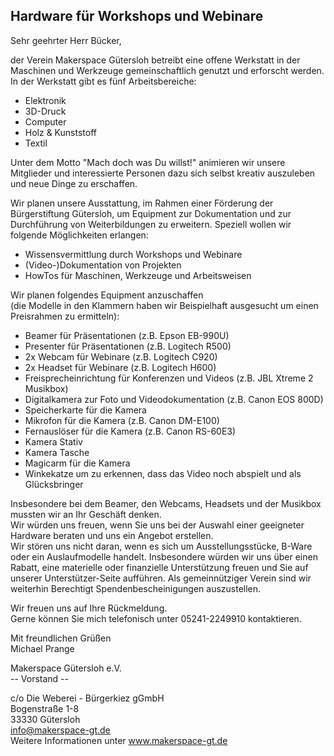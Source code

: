 ## Hardware für Workshops und Webinare

Sehr geehrter Herr Bücker,

der Verein Makerspace Gütersloh betreibt eine offene Werkstatt in der Maschinen und Werkzeuge gemeinschaftlich genutzt und erforscht werden. In der Werkstatt gibt es fünf Arbeitsbereiche:

* Elektronik
* 3D-Druck
* Computer
* Holz & Kunststoff
* Textil

Unter dem Motto "Mach doch was Du willst!" animieren wir unsere Mitglieder und interessierte Personen dazu sich selbst kreativ auszuleben und neue Dinge zu erschaffen.

Wir planen unsere Ausstattung, im Rahmen einer Förderung der Bürgerstiftung Gütersloh, um Equipment zur Dokumentation und zur Durchführung von Weiterbildungen zu erweitern. Speziell wollen wir folgende Möglichkeiten erlangen:

* Wissensvermittlung durch Workshops und Webinare
* (Video-)Dokumentation von Projekten
* HowTos für Maschinen, Werkzeuge und Arbeitsweisen

Wir planen folgendes Equipment anzuschaffen  
(die Modelle in den Klammern haben wir Beispielhaft ausgesucht um einen Preisrahmen zu ermitteln):

* Beamer für Präsentationen (z.B. Epson EB-990U)
* Presenter für Präsentationen (z.B. Logitech R500)
* 2x Webcam für Webinare (z.B. Logitech C920)
* 2x Headset für Webinare (z.B. Logitech H600)
* Freisprecheinrichtung für Konferenzen und Videos (z.B. JBL Xtreme 2 Musikbox)
* Digitalkamera zur Foto und Videodokumentation (z.B. Canon EOS 800D)
* Speicherkarte für die Kamera
* Mikrofon für die Kamera (z.B. Canon DM-E100)
* Fernauslöser für die Kamera (z.B. Canon RS-60E3)
* Kamera Stativ
* Kamera Tasche
* Magicarm für die Kamera
* Winkekatze um zu erkennen, dass das Video noch abspielt und als Glücksbringer

Insbesondere bei dem Beamer, den Webcams, Headsets und der Musikbox mussten wir an Ihr Geschäft denken.  
Wir würden uns freuen, wenn Sie uns bei der Auswahl einer geeigneter Hardware beraten und uns ein Angebot erstellen.  
Wir stören uns nicht daran, wenn es sich um Ausstellungsstücke, B-Ware oder ein Auslaufmodelle handelt. Insbesondere würden wir uns über einen Rabatt, eine materielle oder finanzielle Unterstützung freuen und Sie auf unserer Unterstützer-Seite aufführen. Als gemeinnütziger Verein sind wir weiterhin Berechtigt Spendenbescheinigungen auszustellen.

Wir freuen uns auf Ihre Rückmeldung.  
Gerne können Sie mich telefonisch unter 05241-2249910 kontaktieren.

Mit freundlichen Grüßen  
Michael Prange

Makerspace Gütersloh e.V.  
-- Vorstand --

c/o Die Weberei - Bürgerkiez gGmbH  
Bogenstraße 1-8  
33330 Gütersloh  
info@makerspace-gt.de  
Weitere Informationen unter www.makerspace-gt.de